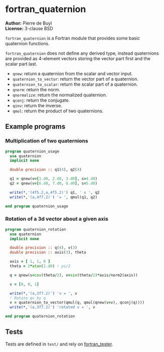 # fortran_quaternion

**Author:** Pierre de Buyl  
**License:** 3-clause BSD

`fortran_quaternion` is a Fortran module that provides some basic quaternion functions.

`fortran_quaternion` does not define any derived type, instead quaternions are provided as
4-element vectors storing the vector part first and the scalar part last.

- `qnew`: return a quaternion from the scalar and vector input.
- `quaternion_to_vector`: return the vector part of a quaternion.
- `quaternion_to_scalar`: return the scalar part of a quaternion.
- `qnorm`: return the norm.
- `qnormalize`: return the normalized quaternion.
- `qconj`: return the conjugate.
- `qinv`: return the inverse.
- `qmul`: return the product of two quaternions.


## Example programs

### Multiplication of two quaternions

~~~.f90
program quaternion_usage
  use quaternion
  implicit none

  double precision :: q1(4), q2(4)

  q1 = qnew(v=[1.d0, 2.d0, 3.d0], s=4.d0)
  q2 = qnew(v=[6.d0, 7.d0, 8.d0], s=5.d0)

  write(*,'(4f5.2,a,4f5.2)') q1, ' x ', q2
  write(*,'(a,4f7.2)') '= ', qmul(q1, q2)

end program quaternion_usage
~~~

### Rotation of a 3d vector about a given axis

~~~.f90
program quaternion_rotation
  use quaternion
  implicit none

  double precision :: q(4), v(3)
  double precision :: axis(3), theta

  axis = [ 1, 1, 0 ]
  theta = 2*atan(1.d0) ! pi/2

  q = qnew(s=cos(theta/2), v=sin(theta/2)*axis/norm2(axis))

  v = [0, 0, 1]

  write(*,'(a,3f7.2)') 'v = ', v
  ! Rotate qv by q
  v = quaternion_to_vector(qmul(q, qmul(qnew(v=v), qconj(q))))
  write(*,'(a,3f7.2)') 'rotated v = ', v

end program quaternion_rotation
~~~


## Tests

Tests are defined in `test/` and rely on
[fortran_tester](https://github.com/pdebuyl/fortran_tester).
